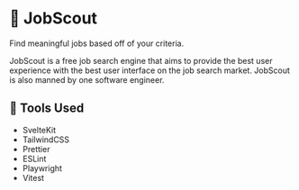 # 🔎 JobScout

Find meaningful jobs based off of your criteria.

JobScout is a free job search engine that aims to provide the best user experience with the best user interface on the job search market. JobScout is also manned by one software engineer.

## 🧰 Tools Used
- SvelteKit
- TailwindCSS
- Prettier
- ESLint
- Playwright
- Vitest